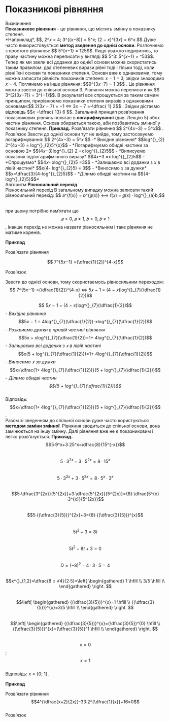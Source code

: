 # Показникові рівняння
<div class="space">
<div class="eoz-wrap">
<span class="eoz">Визначення</span>
<div class="eoz-text">
<b>Показникове рівняння</b> - це рівняння, що містить змінну в показнику степеня.
</div>
</div>
</div>      
*Наприклад*, $$, 2^𝑥 = 4; 3^{(𝑥−8)} = 5^𝑥; (2 − 𝑥)^{3𝑥} = 6^𝑥.$$         
Дуже часто використовується <b>метод зведення до однієї основи</b>.     
Розпочнемо з простого рівняння: $$ 5^{𝑥−1} = 125$$. Якщо уважно подивитись, то праву частину можна
переписати у вигляді $$ 5^3: 5^{𝑥−1} = ^53$$. Тепер як ми звели всі доданки до однієї основи можна
скористатись таким правилом: два степеневих вирази рівні тоді і тільки тоді, коли рівні їхні
основи та показники степеня. Основи вже є однаковими, тому можна записати рівність показників
степеня: 𝑥 − 1 = 3, звідки знаходимо 𝑥 = 4.       
Поглянемо на інше рівняння: $$9^{3𝑥−7} = 1
3$$
. Це рівняння можна звести до спільної основи 3. Рівняння
можна переписати як $$ 3^{2(3𝑥−7)} = 3^{−1}$$. В результаті все спрощується за таким самим принципом,
прирівнюємо показники степеня виразів з однаковими основами:$$ 2(3𝑥 − 7) = −1 ⇔ 3𝑥 − 7 =-\dfrac{ 1}
2$$
.       
Звідки дістаємо відповідь $$𝑥 =\dfrac{ 13}
6 $$.       
Загальний принцип розв’язання показникових рівнянь полягає в <b>логарифмуванні</b> (див. Лекцію
5) обох частин рівняння. Основа обирається такою, аби позбавитись змінної у показнику степеня.        
<b>Приклад.</b>     
Розв’язати рівняння $$ 2^{4𝑥−3} = 5^𝑥$$       .       
Розв’язок
Звести до однієї основи тут не вийде, тому застосовуємо логарифмування:     
$$ 2^{4𝑥−3} = 5^𝑥 $$  -* Вихідне рівняння*    
 $$log^{}_{2} 2^{4𝑥−3} = log^{}_{2}5^{x}$$ - *Логарифмуємо обидві частини за основою 2*      
 $$(4𝑥−3)log^{}_{2} 2 =x log^{}_{2}5$$  - *Виписуємо показник підлогарифмічного виразу*      
 $$4𝑥−3 =x log^{}_{2}5$$  - *Cпрощуємо*    
 $$4𝑥- xlog^{}_{2}5 =3$$  - *Залишаємо всі доданки з 𝑥 в лівій частині*   
 $$x(4- log^{}_{2}5) = 3$$ - *Виносимо 𝑥 за дужки*     
 $$x=\dfrac{3}{4-log^{}_{2}5}$$ - *Ділимо обидві частини на $${4-log^{}_{2}5}$$*   
 
<div class="space">
<div class="alg-wrap">
<span class="alg">Алгоритм</span> <b>Рівносильний перехід</b>
<div class="alg-text"> Рівносильний перехід</b>      
 В загальному випадку можна записати такий рівносильний перехід:    
$$ 𝑎^{𝑓(𝑥)} = 𝑏^{𝑔(𝑥)} ⟺ 𝑓(𝑥) = 𝑔(𝑥) ∙ log^{}_{a}b,$$ 
</div>
</div>
</div><br>

при цьому потрібно пам’ятати що $$𝑎 > 0, 𝑎 ≠ 1, 𝑏 > 0, 𝑏 ≠ 1$$, інакше перехід не можна назвати
рівносильним і таке рівняння не матиме коренів.     

<b>Приклад</b>
    
Розв’язати рівняння         

$$ 7^{5𝑥−1} =(\dfrac{1}{2})^{4-x}$$        

Розв’язок           

Звести до однієї основи, тому скористаємось рівносильним переходом:
$$ 7^{5𝑥−1} =(\dfrac{1}{2})^{4-x} ⇔ 5𝑥 − 1 = (4 − 𝑥)log^{}_{7}(\dfrac{1}{2})$$       

$$ 5𝑥 − 1 = (4 − 𝑥)log^{}_{7}(\dfrac{1}{2})$$ - *Вихідне рівняння*     
$$5𝑥 − 1 = 4log^{}_{7}(\dfrac{1}{2})-xlog^{}_{7}(\dfrac{1}{2})$$ - *Розкриємо дужки в правій частині рівняння*         
$$5x + xlog^{}_{7}(\dfrac{1}{2})=1+ 4log^{}_{7}(\dfrac{1}{2})$$ - *Залишаємо всі доданки з 𝑥 в лівій частині*        
$$x(5 + log^{}_{7}(\dfrac{1}{2}))=1+ 4log^{}_{7}(\dfrac{1}{2})$$ - *Виносимо 𝑥 за дужки*      
$$x=\dfrac{1+ 4log^{}_{7}(\dfrac{1}{2})}{5 + log^{}_{7}(\dfrac{1}{2})}$$ - *Ділимо обидві частин $${5 + log^{}_{7}(\dfrac{1}{2})}$$*        
Відповідь: $$x=\dfrac{1+ 4log^{}_{7}(\dfrac{1}{2})}{5 + log^{}_{7}(\dfrac{1}{2})}$$.    
Разом зі зведенням до спільної основи дуже часто користуються <b>методом заміни змінної</b>.
Рівняння зводиться до спільної основи, вона замінюється на іншу змінну. Далі рівняння вже не є
показниковим і легко розв’язується. 
<b>Приклад.</b>     
$$5∙9^x+3∙25^x=\dfrac{8}{15^{-x}}$$     
$$5∙3^{2x}+3∙5^{2x}={8}∙{15^{x}}$$  
$$5∙3^{2x}+3∙5^{2x}={8}∙5^{x}∙3^{x}$$  
$$5∙\dfrac{3^{2x}}{5^{2x}}+3∙\dfrac{5^{2x}}{5^{2x}}={8}∙\dfrac{5^{x}∙3^{x}}{5^{2x}}$$               
$$5∙{(\dfrac{3}{5})}^{2x}+3={8}∙{(\dfrac{3}{5})}^{x}$$      
$$5t^2+3=8t$$   
$$5t^2-8t+3=0$$     
$$D={(-8)}^2-4∙3∙5=4$$    
$$x^{}_{1,2}=\dfrac{8 ± √4}{2∙5}=\left[ \begin{gathered}
	1 \hfill \\
	3/5 \hfill \\
	\end{gathered}
	\right. $$  
	$$\left[ \begin{gathered}
	{(\dfrac{3}{5})}^{x}=1 \hfill \\
	{(\dfrac{3}{5})}^{x}=3/5 \hfill \\
	\end{gathered}
	\right. $$          
	$$\left[ \begin{gathered}
	{(\dfrac{3}{5})}^{x}=(\dfrac{3}{5})^{0} \hfill \\
	{(\dfrac{3}{5})}^{x}=(\dfrac{3}{5})^1 \hfill \\
	\end{gathered}
	\right. $$    
	$$x=0$$; 
	$$x=1$$     
Відповідь: 𝑥 = {0; 1}.     


<b>Приклад </b>

Розв’язати рівняння $$4^{\dfrac{x+2}{2x}}-33∙2^{\dfrac{1}{x}}+16=0$$     
Розв’язок

